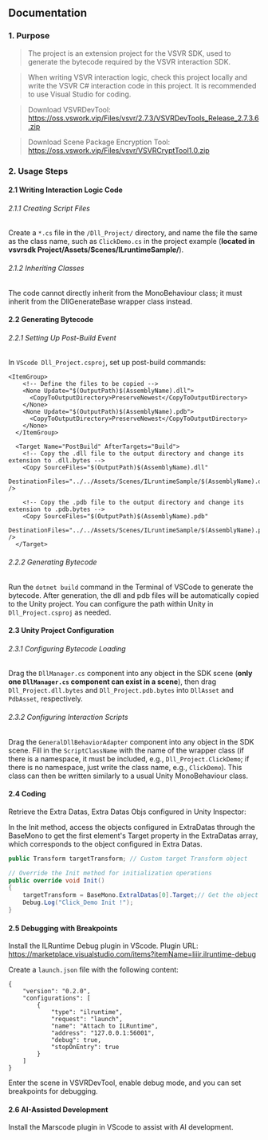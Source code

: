 ## Documentation ##

### 1. Purpose
>The project is an extension project for the VSVR SDK, used to generate the bytecode required by the VSVR interaction SDK.

>When writing VSVR interaction logic, check this project locally and write the VSVR C# interaction code in this project. It is recommended to use Visual Studio for coding.

>Download VSVRDevTool: https://oss.vswork.vip/Files/vsvr/2.7.3/VSVRDevTools_Release_2.7.3.6.zip

>Download Scene Package Encryption Tool: https://oss.vswork.vip/Files/vsvr/VSVRCryptTool1.0.zip

### 2. Usage Steps
#### 2.1 Writing Interaction Logic Code
###### 2.1.1 Creating Script Files
Create a `*.cs` file in the `/Dll_Project/` directory, and name the file the same as the class name, such as `ClickDemo.cs` in the project example (**located in vsvrsdk Project/Assets/Scenes/ILruntimeSample/**).

###### 2.1.2 Inheriting Classes
The code cannot directly inherit from the MonoBehaviour class; it must inherit from the DllGenerateBase wrapper class instead.

#### 2.2 Generating Bytecode
###### 2.2.1 Setting Up Post-Build Event
In `VScode Dll_Project.csproj`, set up post-build commands:
``` 
<ItemGroup>
    <!-- Define the files to be copied -->
    <None Update="$(OutputPath)$(AssemblyName).dll">
      <CopyToOutputDirectory>PreserveNewest</CopyToOutputDirectory>
    </None>
    <None Update="$(OutputPath)$(AssemblyName).pdb">
      <CopyToOutputDirectory>PreserveNewest</CopyToOutputDirectory>
    </None>
  </ItemGroup>

  <Target Name="PostBuild" AfterTargets="Build">
    <!-- Copy the .dll file to the output directory and change its extension to .dll.bytes -->
    <Copy SourceFiles="$(OutputPath)$(AssemblyName).dll"
          DestinationFiles="../../Assets/Scenes/ILruntimeSample/$(AssemblyName).dll.bytes" />
          
    <!-- Copy the .pdb file to the output directory and change its extension to .pdb.bytes -->
    <Copy SourceFiles="$(OutputPath)$(AssemblyName).pdb"
          DestinationFiles="../../Assets/Scenes/ILruntimeSample/$(AssemblyName).pdb.bytes" />
  </Target>

```

###### 2.2.2 Generating Bytecode
Run the `dotnet build` command in the Terminal of VSCode to generate the bytecode. After generation, the dll and pdb files will be automatically copied to the Unity project. You can configure the path within Unity in `Dll_Project.csproj` as needed.

#### 2.3 Unity Project Configuration
###### 2.3.1 Configuring Bytecode Loading
Drag the `DllManager.cs` component into any object in the SDK scene (**only one `DllManager.cs` component can exist in a scene**), then drag `Dll_Project.dll.bytes` and `Dll_Project.pdb.bytes` into `DllAsset` and `PdbAsset`, respectively.

###### 2.3.2 Configuring Interaction Scripts
Drag the `GeneralDllBehaviorAdapter` component into any object in the SDK scene. Fill in the `ScriptClassName` with the name of the wrapper class (if there is a namespace, it must be included, e.g., `Dll_Project.ClickDemo`; if there is no namespace, just write the class name, e.g., `ClickDemo`). This class can then be written similarly to a usual Unity MonoBehaviour class.

#### 2.4 Coding

Retrieve the Extra Datas, Extra Datas Objs configured in Unity Inspector:

In the Init method, access the objects configured in ExtraDatas through the BaseMono to get the first element's Target property in the ExtraDatas array, which corresponds to the object configured in Extra Datas.

```csharp
public Transform targetTransform; // Custom target Transform object

// Override the Init method for initialization operations
public override void Init()
{
    targetTransform = BaseMono.ExtralDatas[0].Target;// Get the object dragged in the Unity Inspector window
    Debug.Log("Click_Demo Init !");
}
```

#### 2.5 Debugging with Breakpoints

Install the ILRuntime Debug plugin in VScode. Plugin URL: https://marketplace.visualstudio.com/items?itemName=liiir.ilruntime-debug

Create a `launch.json` file with the following content:
```
{
    "version": "0.2.0",
    "configurations": [
        {
            "type": "ilruntime",
            "request": "launch",
            "name": "Attach to ILRuntime",
            "address": "127.0.0.1:56001",
            "debug": true,
            "stopOnEntry": true
        }
    ]
}
```
Enter the scene in VSVRDevTool, enable debug mode, and you can set breakpoints for debugging.

#### 2.6 AI-Assisted Development

Install the Marscode plugin in VScode to assist with AI development.
